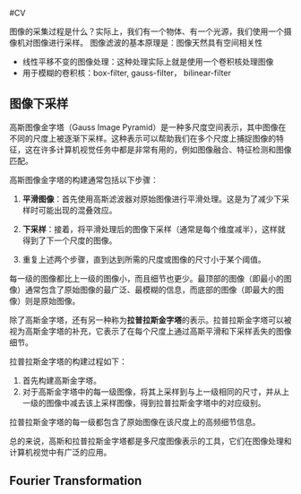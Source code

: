 #CV 

图像的采集过程是什么？实际上，我们有一个物体、有一个光源，我们使用一个摄像机对图像进行采样。
图像滤波的基本原理是：图像天然具有空间相关性

- 线性平移不变的图像处理：这种处理实际上就是使用一个卷积核处理图像
- 用于模糊的卷积核：box-filter, gauss-filter， bilinear-filter 

## 图像下采样
高斯图像金字塔（Gauss Image Pyramid）是一种多尺度空间表示，其中图像在不同的尺度上被逐渐下采样。这种表示可以帮助我们在多个尺度上捕捉图像的特征，这在许多计算机视觉任务中都是非常有用的，例如图像融合、特征检测和图像匹配。

高斯图像金字塔的构建通常包括以下步骤：

1. **平滑图像**：首先使用高斯滤波器对原始图像进行平滑处理。这是为了减少下采样时可能出现的混叠效应。

2. **下采样**：接着，将平滑处理后的图像下采样（通常是每个维度减半），这样就得到了下一个尺度的图像。

3. 重复上述两个步骤，直到达到所需的尺度或图像的尺寸小于某个阈值。

每一级的图像都比上一级的图像小，而且细节也更少。最顶部的图像（即最小的图像）通常包含了原始图像的最广泛、最模糊的信息，而底部的图像（即最大的图像）则是原始图像。

除了高斯金字塔，还有另一种称为**拉普拉斯金字塔**的表示。拉普拉斯金字塔可以被视为高斯金字塔的补充，它表示了在每个尺度上通过高斯平滑和下采样丢失的图像细节。

拉普拉斯金字塔的构建过程如下：

1. 首先构建高斯金字塔。
2. 对于高斯金字塔中的每一级图像，将其上采样到与上一级相同的尺寸，并从上一级的图像中减去该上采样图像，得到拉普拉斯金字塔中的对应级别。

拉普拉斯金字塔的每一级都包含了原始图像在该尺度上的高频细节信息。

总的来说，高斯和拉普拉斯金字塔都是多尺度图像表示的工具，它们在图像处理和计算机视觉中有广泛的应用。

## Fourier Transformation 


